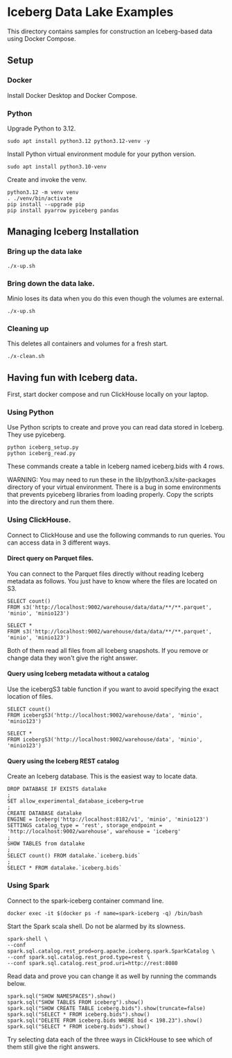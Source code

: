 # Iceberg Data Lake Examples

This directory contains samples for construction an Iceberg-based data 
using Docker Compose. 

## Setup

### Docker

Install Docker Desktop and Docker Compose. 

### Python

Upgrade Python to 3.12. 
```
sudo apt install python3.12 python3.12-venv -y
```

Install Python virtual environment module for your python version. 
```
sudo apt install python3.10-venv
```

Create and invoke the venv. 
```
python3.12 -m venv venv
. ./venv/bin/activate
pip install --upgrade pip
pip install pyarrow pyiceberg pandas
```

## Managing Iceberg Installation

### Bring up the data lake

```
./x-up.sh
```

### Bring down the data lake.

Minio loses its data when you do this even though the volumes are
external. 
```
./x-up.sh
```

### Cleaning up

This deletes all containers and volumes for a fresh start. 
```
./x-clean.sh
```

## Having fun with Iceberg data. 

First, start docker compose and run ClickHouse locally on your laptop. 

### Using Python

Use Python scripts to create and prove you can read data stored in Iceberg. 
They use pyiceberg. 
```
python iceberg_setup.py
python iceberg_read.py
```
These commands create a table in Iceberg named iceberg.bids with 4 rows. 

WARNING: You may need to run these in the lib/python3.x/site-packages 
directory of your virtual environment. There is a bug in some 
environments that prevents pyiceberg libraries from loading properly. 
Copy the scripts into the directory and run them there. 

### Using ClickHouse. 

Connect to ClickHouse and use the following commands to run queries. 
You can access data in 3 different ways. 

#### Direct query on Parquet files. 

You can connect to the Parquet files directly without reading Iceberg 
metadata as follows. You just have to know where the files are located
on S3.
```
SELECT count() 
FROM s3('http://localhost:9002/warehouse/data/data/**/**.parquet', 'minio', 'minio123')

SELECT * 
FROM s3('http://localhost:9002/warehouse/data/data/**/**.parquet', 'minio', 'minio123')
```
Both of them read all files from all Iceberg snapshots. If you remove 
or change data they won't give the right answer. 

#### Query using Iceberg metadata without a catalog

Use the icebergS3 table function if you want to avoid specifying the
exact location of files. 

```
SELECT count()
FROM icebergS3('http://localhost:9002/warehouse/data', 'minio', 'minio123')

SELECT *
FROM icebergS3('http://localhost:9002/warehouse/data', 'minio', 'minio123')
```

#### Query using the Iceberg REST catalog

Create an Iceberg database. This is the easiest way to locate data. 

```
DROP DATABASE IF EXISTS datalake
;
SET allow_experimental_database_iceberg=true
;
CREATE DATABASE datalake
ENGINE = Iceberg('http://localhost:8182/v1', 'minio', 'minio123')
SETTINGS catalog_type = 'rest', storage_endpoint = 'http://localhost:9002/warehouse', warehouse = 'iceberg' 
;
SHOW TABLES from datalake
;
SELECT count() FROM datalake.`iceberg.bids`
;
SELECT * FROM datalake.`iceberg.bids`
```

### Using Spark

Connect to the spark-iceberg container command line. 
```
docker exec -it $(docker ps -f name=spark-iceberg -q) /bin/bash
```

Start the Spark scala shell. Do not be alarmed by its slowness. 
```
spark-shell \
--conf spark.sql.catalog.rest_prod=org.apache.iceberg.spark.SparkCatalog \
--conf spark.sql.catalog.rest_prod.type=rest \
--conf spark.sql.catalog.rest_prod.uri=http://rest:8080
```

Read data and prove you can change it as well by running the commands below. 
```
spark.sql("SHOW NAMESPACES").show()
spark.sql("SHOW TABLES FROM iceberg").show()
spark.sql("SHOW CREATE TABLE iceberg.bids").show(truncate=false)
spark.sql("SELECT * FROM iceberg.bids").show()
spark.sql("DELETE FROM iceberg.bids WHERE bid < 198.23").show()
spark.sql("SELECT * FROM iceberg.bids").show()
```

Try selecting data each of the three ways in ClickHouse to see which of them 
still give the right answers. 
